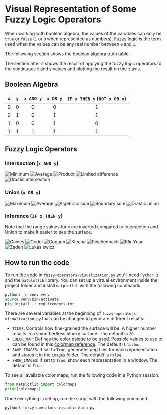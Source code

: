 # Visual Representation of Some Fuzzy Logic Operators

When working with boolean algebra, the values of the variables can only be `true` or `false` (`1` or `0` when represented as numbers). Fuzzy logic is the term used when the values can be any real number between `0` and `1`.

The following section shows the boolean algebra truth table.

The section after it shows the result of applying the fuzzy logic operators to the continuous `x` and `y` values and plotting the result on the `z` axis.

## Boolean Algebra

`x` | `y` | `x AND y` | `x OR y` | `IF x THEN y` (`NOT x OR y`)
:---: | :---: | :---: | :---: | :---:
0 | 0 | 0 | 0 | 1
0 | 1 | 0 | 1 | 1
1 | 0 | 0 | 1 | 0 
1 | 1 | 1 | 1 | 1

## Fuzzy Logic Operators

### Intersection (`x AND y`)

![Minimum](images/intersection_minimum.png)
![Average](images/intersection_average.png)
![Product](images/intersection_product.png)
![Limited difference](images/intersection_limited_difference.png)
![Drastic intersection](images/intersection_drastic_intersection.png)

### Union (`x OR y`)

![Maximum](images/union_maximum.png)
![Average](images/union_average.png)
![Algebraic sum](images/union_algebraic_sum.png)
![Boundary sum](images/union_boundary_sum.png)
![Drastic union](images/union_drastic_union.png)

### Inference (`IF x THEN y`)

Note that the range values for `x` are inverted compared to Intersection and Union 
to make it easier to see the surface.

![Gaines](images/inference_gaines.png)
![Godel](images/inference_godel.png)
![Goguen](images/inference_goguen.png)
![Kleene](images/inference_kleene.png)
![Reichenbach](images/inference_reichenbach.png)
![Klir-Yuan](images/inference_klir-yuan.png)
![Zadeh](images/inference_zadeh.png)
![Lukasiewicz](images/inference_lukasiewicz.png)


## How to run the code

To run the code in `fuzzy-operators-visualization.py` you'll need `Python 3` and the `matplotlib` library.
You can set up a virtual environment inside the project folder and install `matplotlib` with the following commands.

```bash
python3 -m venv venv
source venv/bin/activate
pip install -r requirements.txt
```

There are several variables at the beginning of `fuzzy-operators-visualization.py` that can be changed to generate different results:
- `TILES`: Controls how fine-grained the surface will be. A higher number results in a smoother/less blocky surface. The default is `20`.
- `COLOR_MAP`: Defines the color palette to be used. Possible values to use to can be found in this 
[colormap reference](https://matplotlib.org/stable/users/explain/colors/colormaps.html). The default is `turbo`.
- `SAVE_IMAGES`: If set to `True`, generates png files for each representation and stores it in the `images` folder. The default is `False`.
- `SHOW_IMAGES`: If set to `True`, show each representation in a window. The default is `True`.

To see all available color maps, run the following code in a Python session.

```python
from matplotlib import colormaps
print(colormaps)
```

Once everything is set up, run the script with the following command.

```bash
python3 fuzzy-operators-visualization.py
```
